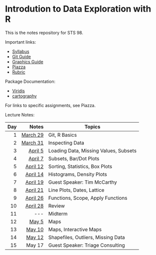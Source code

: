 
# Introdution to Data Exploration with R

This is the notes repository for STS 98.

Important links:

* [Syllabus](syllabus.pdf)
* [Git Guide](git_guide.pdf)
* [Graphics Guide](graphics_guide.md)
* [Piazza](https://piazza.com/ucdavis/spring2016/sts98)
* [Rubric](rubric.pdf)

Package Documentation:

* [Viridis](https://cran.r-project.org/web/packages/viridis/vignettes/intro-to-viridis.html)
* [cartography](https://cran.r-project.org/web/packages/cartography/vignettes/cartography.html)

For links to specific assignments, see Piazza.

Lecture Notes:

Day | Notes                             | Topics
--: | --------------------------------: | ------
1   | [March 29](lecture/2016.03.29/)   | Git, R Basics
2   | [March 31](lecture/2016.03.31/)   | Inspecting Data
3   | [April 5](lecture/2016.04.05/)    | Loading Data, Missing Values, Subsets
4   | [April 7](lecture/2016.04.07/)    | Subsets, Bar/Dot Plots
5   | [April 12](lecture/2016.04.12/)   | Sorting, Statistics, Box Plots
6   | [April 14](lecture/2016.04.14/)   | Histograms, Density Plots
7   | [April 19](lecture/2016.04.19/)   | Guest Speaker: Tim McCarthy
8   | [April 21](lecture/2016.04.21/)   | Line Plots, Dates, Lattice
9   | [April 26](lecture/2016.04.26/)   | Functions, Scope, Apply Functions
10  | [April 28](lecture/2016.04.28/)   | Review
11  | ---                               | Midterm
12  | [May 5](lecture/2016.05.05/)      | Maps
13  | [May 10](lecture/2016.05.10/)     | Maps, Interactive Maps
14  | [May 12](lecture/2016.05.12/)     | Shapefiles, Outliers, Missing Data
15  | May 17                            | Guest Speaker: Triage Consulting





